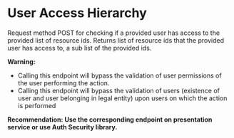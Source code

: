 # User Access Hierarchy

Request method POST for checking if a provided user has access to the provided list of resource ids.
Returns list of resource ids that the provided user has access to, a sub list of the provided ids.

**Warning:**
 * Calling this endpoint will bypass the validation of user permissions
   of the user performing the action.
 * Calling this endpoint will bypass the validation of users
   (existence of user and user belonging in legal entity)
   upon users on which the action is performed

**Recommendation: Use the corresponding endpoint on presentation service or use Auth Security library.**
